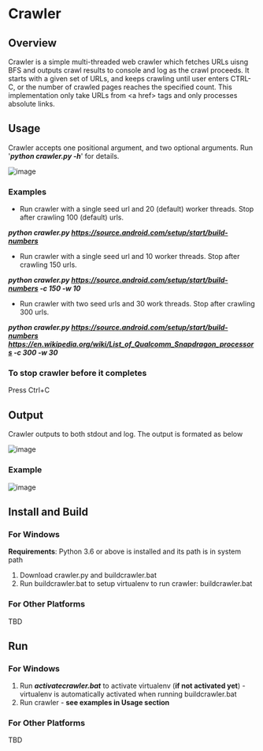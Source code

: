 # Crawler
## Overview
Crawler is a simple multi-threaded web crawler which fetches URLs uisng BFS and outputs crawl results to console and log as the crawl proceeds. It starts with a given set of URLs, and keeps crawling until user enters CTRL-C, or the number of crawled pages reaches the specified count. This implementation only take URLs from \<a href\> tags and only processes absolute links.

## Usage
Crawler accepts one positional argument, and two optional arguments. Run '***python crawler.py -h***' for details.

![image](https://user-images.githubusercontent.com/17411814/131932976-09a155de-d341-4418-9aa8-ea1b9e73c80a.png)

### Examples
* Run crawler with a single seed url and 20 (default) worker threads. Stop after crawling 100 (default) urls.

***python crawler.py https://source.android.com/setup/start/build-numbers***

* Run crawler with a single seed url and 10 worker threads. Stop after crawling 150 urls.

***python crawler.py https://source.android.com/setup/start/build-numbers -c 150 -w 10***

* Run crawler with two seed urls and 30 work threads. Stop after crawling 300 urls.

***python crawler.py https://source.android.com/setup/start/build-numbers https://en.wikipedia.org/wiki/List_of_Qualcomm_Snapdragon_processors -c 300 -w 30***

### To stop crawler before it completes
Press Ctrl+C

## Output
Crawler outputs to both stdout and log. The output is formated as below

![image](https://user-images.githubusercontent.com/17411814/131935585-863f01c7-200b-48b4-82f7-864e212f2cb2.png)

### Example

![image](https://user-images.githubusercontent.com/17411814/131935379-bcba9d9d-ad27-459a-987a-ecb3be30f781.png)

## Install and Build
### For Windows
**Requirements**: Python 3.6 or above is installed and its path is in system path
1. Download crawler.py and buildcrawler.bat
2. Run buildcrawler.bat to setup virtualenv to run crawler: buildcrawler.bat
### For Other Platforms
TBD
## Run
### For Windows
1. Run ***activatecrawler.bat*** to activate virtualenv (**if not activated yet**) - virtualenv is automatically activated when running buildcrawler.bat
2. Run crawler - **see examples in Usage section**

### For Other Platforms
TBD




